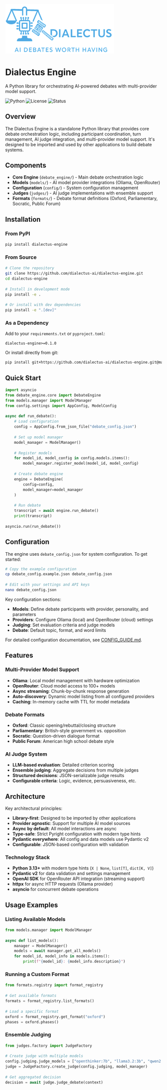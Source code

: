 <img src="https://raw.githubusercontent.com/dialectus-ai/dialectus-engine/main/assets/logo.png" alt="Dialectus Engine" width="350">

<br />

# Dialectus Engine

A Python library for orchestrating AI-powered debates with multi-provider model support.

![Python](https://img.shields.io/badge/python-3.13+-blue.svg)
![License](https://img.shields.io/badge/license-MIT-green.svg)
![Status](https://img.shields.io/badge/status-Production%20Ready-brightgreen.svg)

## Overview

The Dialectus Engine is a standalone Python library that provides core debate orchestration logic, including participant coordination, turn management, AI judge integration, and multi-provider model support. It's designed to be imported and used by other applications to build debate systems.

## Components

- **Core Engine** (`debate_engine/`) - Main debate orchestration logic
- **Models** (`models/`) - AI model provider integrations (Ollama, OpenRouter)
- **Configuration** (`config/`) - System configuration management
- **Judges** (`judges/`) - AI judge implementations with ensemble support
- **Formats** (`formats/`) - Debate format definitions (Oxford, Parliamentary, Socratic, Public Forum)

## Installation

### From PyPI

```bash
pip install dialectus-engine
```

### From Source

```bash
# Clone the repository
git clone https://github.com/dialectus-ai/dialectus-engine.git
cd dialectus-engine

# Install in development mode
pip install -e .

# Or install with dev dependencies
pip install -e ".[dev]"
```

### As a Dependency

Add to your `requirements.txt` or `pyproject.toml`:

```
dialectus-engine>=0.1.0
```

Or install directly from git:

```bash
pip install git+https://github.com/dialectus-ai/dialectus-engine.git@main
```

## Quick Start

```python
import asyncio
from debate_engine.core import DebateEngine
from models.manager import ModelManager
from config.settings import AppConfig, ModelConfig

async def run_debate():
    # Load configuration
    config = AppConfig.from_json_file("debate_config.json")

    # Set up model manager
    model_manager = ModelManager()

    # Register models
    for model_id, model_config in config.models.items():
        model_manager.register_model(model_id, model_config)

    # Create debate engine
    engine = DebateEngine(
        config=config,
        model_manager=model_manager
    )

    # Run debate
    transcript = await engine.run_debate()
    print(transcript)

asyncio.run(run_debate())
```

## Configuration

The engine uses `debate_config.json` for system configuration. To get started:

```bash
# Copy the example configuration
cp debate_config.example.json debate_config.json

# Edit with your settings and API keys
nano debate_config.json
```

Key configuration sections:
- **Models**: Define debate participants with provider, personality, and parameters
- **Providers**: Configure Ollama (local) and OpenRouter (cloud) settings
- **Judging**: Set evaluation criteria and judge models
- **Debate**: Default topic, format, and word limits

For detailed configuration documentation, see [CONFIG_GUIDE.md](CONFIG_GUIDE.md).

## Features

### Multi-Provider Model Support
- **Ollama**: Local model management with hardware optimization
- **OpenRouter**: Cloud model access to 100+ models
- **Async streaming**: Chunk-by-chunk response generation
- **Auto-discovery**: Dynamic model listing from all configured providers
- **Caching**: In-memory cache with TTL for model metadata

### Debate Formats
- **Oxford**: Classic opening/rebuttal/closing structure
- **Parliamentary**: British-style government vs. opposition
- **Socratic**: Question-driven dialogue format
- **Public Forum**: American high school debate style

### AI Judge System
- **LLM-based evaluation**: Detailed criterion scoring
- **Ensemble judging**: Aggregate decisions from multiple judges
- **Structured decisions**: JSON-serializable judge results
- **Configurable criteria**: Logic, evidence, persuasiveness, etc.

## Architecture

Key architectural principles:
- **Library-first**: Designed to be imported by other applications
- **Provider agnostic**: Support for multiple AI model sources
- **Async by default**: All model interactions are async
- **Type-safe**: Strict Pyright configuration with modern type hints
- **Pydantic everywhere**: All config and data models use Pydantic v2
- **Configurable**: JSON-based configuration with validation

### Technology Stack
- **Python 3.13+** with modern type hints (`X | None`, `list[T]`, `dict[K, V]`)
- **Pydantic v2** for data validation and settings management
- **OpenAI SDK** for OpenRouter API integration (streaming support)
- **httpx** for async HTTP requests (Ollama provider)
- **asyncio** for concurrent debate operations

## Usage Examples

### Listing Available Models

```python
from models.manager import ModelManager

async def list_models():
    manager = ModelManager()
    models = await manager.get_all_models()
    for model_id, model_info in models.items():
        print(f"{model_id}: {model_info.description}")
```

### Running a Custom Format

```python
from formats.registry import format_registry

# Get available formats
formats = format_registry.list_formats()

# Load a specific format
oxford = format_registry.get_format("oxford")
phases = oxford.phases()
```

### Ensemble Judging

```python
from judges.factory import JudgeFactory

# Create judge with multiple models
config.judging.judge_models = ["openthinker:7b", "llama3.2:3b", "qwen2.5:3b"]
judge = JudgeFactory.create_judge(config.judging, model_manager)

# Get aggregated decision
decision = await judge.judge_debate(context)
```
